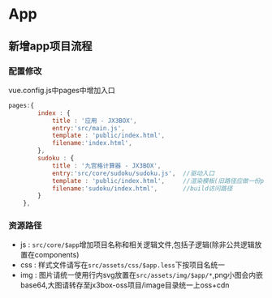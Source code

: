 # App

## 新增app项目流程

### 配置修改
vue.config.js中pages中增加入口
```javascript
pages:{
        index : {
            title : '应用 - JX3BOX',
            entry:'src/main.js',
            template : 'public/index.html',
            filename:'index.html',
        },
        sudoku : {
            title : '九宫格计算器 - JX3BOX',
            entry:'src/core/sudoku/sudoku.js',  //驱动入口
            template : 'public/index.html',     //渲染模板(旧路径应做一份public重定向)
            filename:'sudoku/index.html',       //build访问路径
        }
    },

```

### 资源路径
+ js : `src/core/$app`增加项目名称和相关逻辑文件,包括子逻辑(除非公共逻辑放置在components)
+ css : 样式文件请写在`src/assets/css/$app.less`下按项目名统一
+ img : 图片请统一使用行内svg放置在`src/assets/img/$app/*`,png小图会内嵌base64,大图请转存至jx3box-oss项目/image目录统一上oss+cdn